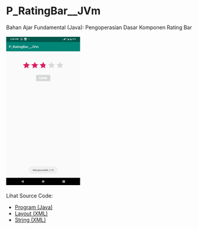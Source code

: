 # P_RatingBar__JVm
Bahan Ajar Fundamental (Java): Pengoperasian Dasar Komponen Rating Bar<br><br>
<img src="https://github.com/RizkyKhapidsyah/P_RatingBar__JVm/blob/master/results/Screenshot_20191128-173608.png" target="_blank" height=400px width=200px><br><br>
Lihat Source Code:<br>
- <a href="https://github.com/RizkyKhapidsyah/P_RatingBar__JVm/blob/master/app/src/main/java/com/rizkykhapidsyah/p_ratingbar__jvm/MainActivity.java">Program (Java)</a><br>
- <a href="https://github.com/RizkyKhapidsyah/P_RatingBar__JVm/blob/master/app/src/main/res/layout/activity_main.xml">Layout (XML)</a><br>
- <a href="https://github.com/RizkyKhapidsyah/P_RatingBar__JVm/blob/master/app/src/main/res/values/strings.xml">String (XML)</a><br>

